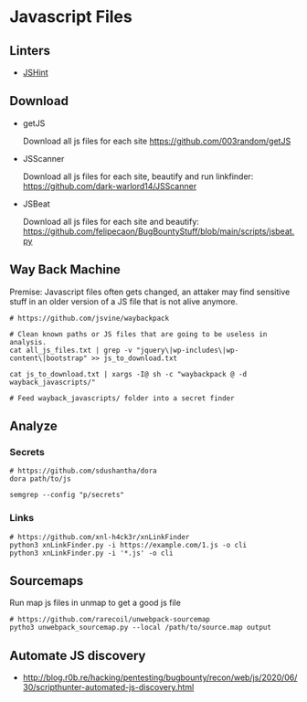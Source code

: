 # Javascript Files

## Linters

- [JSHint](https://jshint.com/)

## Download

- getJS

	Download all js files for each site
	https://github.com/003random/getJS

- JSScanner

	Download all js files for each site, beautify and run linkfinder:
	https://github.com/dark-warlord14/JSScanner

- JSBeat

	Download all js files for each site and beautify: 
	https://github.com/felipecaon/BugBountyStuff/blob/main/scripts/jsbeat.py

## Way Back Machine

Premise: Javascript files often gets changed, an attaker may find sensitive stuff in an older version of a JS file that is not alive anymore.

```
# https://github.com/jsvine/waybackpack

# Clean known paths or JS files that are going to be useless in analysis.
cat all_js_files.txt | grep -v "jquery\|wp-includes\|wp-content\|bootstrap" >> js_to_download.txt

cat js_to_download.txt | xargs -I@ sh -c "waybackpack @ -d wayback_javascripts/"

# Feed wayback_javascripts/ folder into a secret finder
```
 
## Analyze

### Secrets

```
# https://github.com/sdushantha/dora
dora path/to/js
```

```
semgrep --config "p/secrets"
```

### Links

```
# https://github.com/xnl-h4ck3r/xnLinkFinder
python3 xnLinkFinder.py -i https://example.com/1.js -o cli
python3 xnLinkFinder.py -i '*.js' -o cli
```

## Sourcemaps

Run map js files in unmap to get a good js file

```
# https://github.com/rarecoil/unwebpack-sourcemap
pytho3 unwebpack_sourcemap.py --local /path/to/source.map output
```

## Automate JS discovery

- http://blog.r0b.re/hacking/pentesting/bugbounty/recon/web/js/2020/06/30/scripthunter-automated-js-discovery.html
